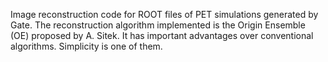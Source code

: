 Image reconstruction code for ROOT files of PET simulations generated by Gate. The reconstruction algorithm implemented is the Origin Ensemble (OE) proposed by A. Sitek. It has important advantages over conventional algorithms. Simplicity is one of them.